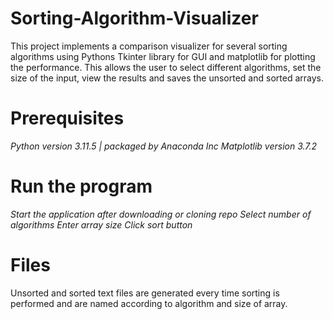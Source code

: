 # Sorting-Algorithm-Visualizer

This project implements a comparison visualizer for several sorting algorithms using Pythons Tkinter library for GUI and matplotlib for plotting the performance. This allows the user to select different algorithms, set the size of the input, view the results and saves the unsorted and sorted arrays.

# Prerequisites

*Python version 3.11.5 | packaged by Anaconda Inc*
*Matplotlib version 3.7.2* 

# Run the program

*Start the application after downloading or cloning repo*
*Select number of algorithms*
*Enter array size*
*Click sort button*

# Files

Unsorted and sorted text files are generated every time sorting is performed and are named according to algorithm and size of array. 